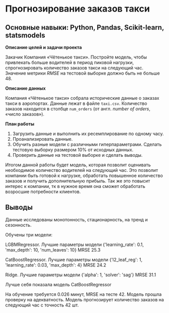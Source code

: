 #  Прогнозирование заказов такси

## Основные навыки: Python, Pandas, Scikit-learn, statsmodels

**Описание целей и задачи проекта**

Закачик Компания «Чётенькое такси». Постройте модель, чтобы привлекать больше водителей в период пиковой нагрузки, спрогнозировать количество заказов такси на следующий час.
Значение метрики *RMSE* на тестовой выборке должно быть не больше 48.

**Описание данных**

Компания «Чётенькое такси» собрала исторические данные о заказах такси в аэропортах. 
Данные лежат в файле `taxi.csv`. Количество заказов находится в столбце `num_orders` (от англ. *number of orders*, «число заказов»).

**План работы**

1. Загрузить данные и выполнить их ресемплирование по одному часу.
2. Проанализировать данные.
3. Обучить разные модели с различными гиперпараметрами. Сделать тестовую выборку размером 10% от исходных данных.
4. Проверить данные на тестовой выборке и сделать выводы.

Итогом данной работы будет модель, которая позволит оценивать необходимое количество водителей на следующий час. Это позволит компании быть готовой к нагрузке, обработать повышенное количество заказов и получить дополнительную прибыль. Так же это повысит интерес к компании, тк в нужное время она сможет обработать возросшие потребности клиентов. 

## Выводы

Данные исследованы монотонность, стационарность, на тренд и сезонность.

Обучены три модели:

LGBMRegressor. Лучшие параметры модели {'learning_rate': 0.1, 'max_depth': 10, 'num_leaves': 10}
MRSE 25.3

CatBoostRegressor. Лучшие параметры модели {'l2_leaf_reg': 1, 'learning_rate': 0.03, 'max_depth': 4}
MRSE 24.2

Ridge. Лучшие параметры модели {'alpha': 1, 'solver': 'sag'}
MRSE 31.1

Лучше себя показала модель CatBoostRegressor

На обучение требуется 0.026 минут, 
MRSE на тесте 42. 
Модель прошла проверку на адекватность. 
Модель прогнозирует количество заказов на следующий час с точность 42 шт.
